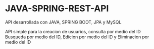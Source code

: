 # JAVA-SPRING-REST-API
API desarrollada con JAVA, SPRING BOOT, JPA y MySQL

API simple para la creacion de usuarios, consulta por medio del ID
Busqueda por medio del ID, Edicion por medio del ID y Eliminacion por medio del ID
